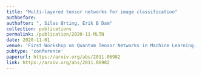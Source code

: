 ```yaml
---
title: "Multi-layered tensor networks for image classification"
authbefore:
authafter: ", Silas Ørting, Erik B Dam"
collection: publications
permalink: /publication/2020-11-MLTN
date: 2020-11-01
venue: 'First Workshop on Quantum Tensor Networks in Machine Learning. In conjunction with 34th NeurIPS, 2020.'
pubtype: 'conference'
paperurl: https://arxiv.org/abs/2011.06982
link: https://arxiv.org/abs/2011.06982
---
```

